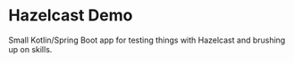 # Hazelcast Demo
Small Kotlin/Spring Boot app for testing things with Hazelcast and brushing up on skills.
